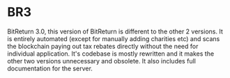 # BR3
BitReturn 3.0, this version of BitReturn is different to the other 2 versions. It is entirely automated (except for manually adding charities etc) and scans the blockchain paying out tax rebates directly without the need for individual application. It's codebase is mostly rewritten and it makes the other two versions unnecessary and obsolete. It also includes full documentation for the server.
